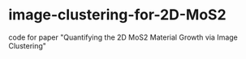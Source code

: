 # image-clustering-for-2D-MoS2
code for paper "Quantifying the 2D MoS2 Material Growth via Image Clustering"
